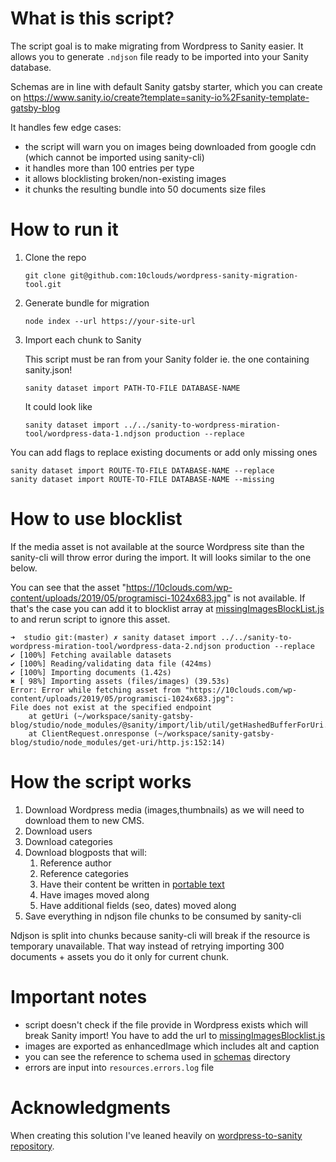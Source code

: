 # What is this script?

The script goal is to make migrating from Wordpress to Sanity easier. It allows you to generate `.ndjson` file ready to be imported into your Sanity database.

Schemas are in line with default Sanity gatsby starter, which you can create on https://www.sanity.io/create?template=sanity-io%2Fsanity-template-gatsby-blog

It handles few edge cases:

- the script will warn you on images being downloaded from google cdn (which cannot be imported using sanity-cli)
- it handles more than 100 entries per type
- it allows blocklisting broken/non-existing images
- it chunks the resulting bundle into 50 documents size files

# How to run it

1. Clone the repo

   ```
   git clone git@github.com:10clouds/wordpress-sanity-migration-tool.git
   ```

2. Generate bundle for migration
   ```
   node index --url https://your-site-url
   ```
3. Import each chunk to Sanity

   This script must be ran from your Sanity folder ie. the one containing sanity.json!

   ```
   sanity dataset import PATH-TO-FILE DATABASE-NAME
   ```

   It could look like

   ```
   sanity dataset import ../../sanity-to-wordpress-miration-tool/wordpress-data-1.ndjson production --replace
   ```

You can add flags to replace existing documents or add only missing ones

```
sanity dataset import ROUTE-TO-FILE DATABASE-NAME --replace
sanity dataset import ROUTE-TO-FILE DATABASE-NAME --missing
```

# How to use blocklist

If the media asset is not available at the source Wordpress site than the sanity-cli will throw error during the import. It will looks similar to the one below.

You can see that the asset "https://10clouds.com/wp-content/uploads/2019/05/programisci-1024x683.jpg" is not available. If that's the case you can add it to blocklist array at [missingImagesBlockList.js](missingImagesBlockList.js) to and rerun script to ignore this asset.

```
➜  studio git:(master) ✗ sanity dataset import ../../sanity-to-wordpress-miration-tool/wordpress-data-2.ndjson production --replace
✔ [100%] Fetching available datasets
✔ [100%] Reading/validating data file (424ms)
✔ [100%] Importing documents (1.42s)
✖ [ 98%] Importing assets (files/images) (39.53s)
Error: Error while fetching asset from "https://10clouds.com/wp-content/uploads/2019/05/programisci-1024x683.jpg":
File does not exist at the specified endpoint
    at getUri (~/workspace/sanity-gatsby-blog/studio/node_modules/@sanity/import/lib/util/getHashedBufferForUri.js:44:14)
    at ClientRequest.onresponse (~/workspace/sanity-gatsby-blog/studio/node_modules/get-uri/http.js:152:14)

```

# How the script works

1. Download Wordpress media (images,thumbnails) as we will need to download them to new CMS.
2. Download users
3. Download categories
4. Download blogposts that will:
   1. Reference author
   2. Reference categories
   3. Have their content be written in [portable text](https://www.sanity.io/guides/introduction-to-portable-text)
   4. Have images moved along
   5. Have additional fields (seo, dates) moved along
5. Save everything in ndjson file chunks to be consumed by sanity-cli

Ndjson is split into chunks because sanity-cli will break if the resource is temporary unavailable. That way instead of retrying importing 300 documents + assets you do it only for current chunk.

# Important notes

- script doesn't check if the file provide in Wordpress exists which will break Sanity import! You have to add the url to [missingImagesBlocklist.js](missingImagesBlocklist.js)
- images are exported as enhancedImage which includes alt and caption
- you can see the reference to schema used in [schemas](./schemas) directory
- errors are input into `resources.errors.log` file

# Acknowledgments

When creating this solution I've leaned heavily on [wordpress-to-sanity repository](https://github.com/kmelve/wordpress-to-sanity).
